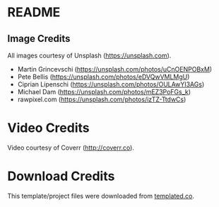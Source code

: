 # README 

## Image Credits

All images courtesy of Unsplash (https://unsplash.com).

- Martin Grincevschi (https://unsplash.com/photos/uCnOENPOBxM)
- Pete Bellis (https://unsplash.com/photos/eDVQwVMLMgU)
- Ciprian Lipenschi (https://unsplash.com/photos/OULAwYI3AGs)
- Michael Dam (https://unsplash.com/photos/mEZ3PoFGs_k)
- rawpixel.com (https://unsplash.com/photos/izTZ-TtdwCs)

# Video Credits

Video courtesy of Coverr (http://coverr.co).

# Download Credits

This template/project files were downloaded from [templated.co](https://templated.co/industrious).